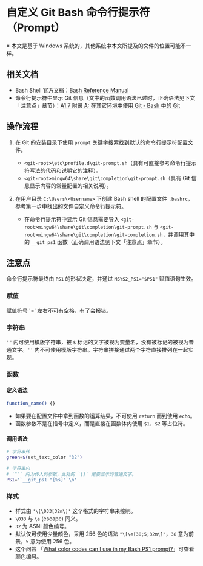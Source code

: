 # 自定义 Git Bash 命令行提示符（Prompt）

※ 本文是基于 Windows 系统的，其他系统中本文所提及的文件的位置可能不一样。

## 相关文档

- Bash Shell 官方文档：[Bash Reference Manual](https://www.gnu.org/software/bash/manual/bash.html)
- 命令行提示符中显示 Git 信息（文中的函数调用语法已过时，正确语法见下文「注意点」章节）：[A1.7 附录 A: 在其它环境中使用 Git - Bash 中的 Git](https://git-scm.com/book/zh/v2/%E9%99%84%E5%BD%95-A%3A-%E5%9C%A8%E5%85%B6%E5%AE%83%E7%8E%AF%E5%A2%83%E4%B8%AD%E4%BD%BF%E7%94%A8-Git-Bash-%E4%B8%AD%E7%9A%84-Git)

## 操作流程

1. 在 Git 的安装目录下使用 `prompt` 关键字搜索找到默认的命令行提示符配置文件。

   - `<git-root>\etc\profile.d\git-prompt.sh`（具有可直接参考命令行提示符写法的代码和说明它的注释）。
   - `<git-root>mingw64\share\git\completion\git-prompt.sh`（具有 Git 信息显示内容的常量配置的相关说明）。

2. 在用户目录 `C:\Users\<Username>` 下创建 Bash shell 的配置文件 `.bashrc`，参考第一步中找出的文件自定义命令行提示符。
   - 在命令行提示符中显示 Git 信息需要导入 `<git-root>mingw64\share\git\completion\git-prompt.sh` 与 `<git-root>mingw64\share\git\completion\git-completion.sh`，并调用其中的 `__git_ps1` 函数（正确调用语法见下文「注意点」章节）。

## 注意点

命令行提示符最终由 `PS1` 的形状决定，并通过 `MSYS2_PS1="$PS1"` 赋值语句生效。

### 赋值

赋值符号 '=' 左右不可有空格，有了会报错。

### 字符串

`""` 内可使用模版字符串，被 `$` 标记的文字被视为变量名，没有被标记的被视为普通文字。`''` 内不可使用模版字符串。字符串拼接通过两个字符直接排列在一起实现。

### 函数

#### 定义语法

```bash
function_name() {}
```

- 如果要在配置文件中拿到函数的运算结果，不可使用 `return` 而到使用 `echo`。
- 函数参数不是在括号中定义，而是直接在函数体内使用 `$1`、`$2` 等占位符。

#### 调用语法

```bash
# 字符串外
green=$(set_text_color "32")

# 字符串内
# `""` 内为传入的参数，此处的 `[]` 是要显示的普通文字。
PS1='`__git_ps1 "[%s]"`\n'
```

### 样式

- 样式由 `'\[\033[32m\]'` 这个格式的字符串来控制。
- `\033` 与 `\e` (escape) 同义。
- `32` 为 ASNI 颜色编号。
- 默认仅可使用少量颜色，采用 256 色的语法 `"\[\e[38;5;32m\]"`，`38` 意为前景，`5` 意为使用 256 色。
- 这个问答 「[What color codes can I use in my Bash PS1 prompt?](https://unix.stackexchange.com/questions/124407/what-color-codes-can-i-use-in-my-bash-ps1-prompt)」可查看颜色编号。
